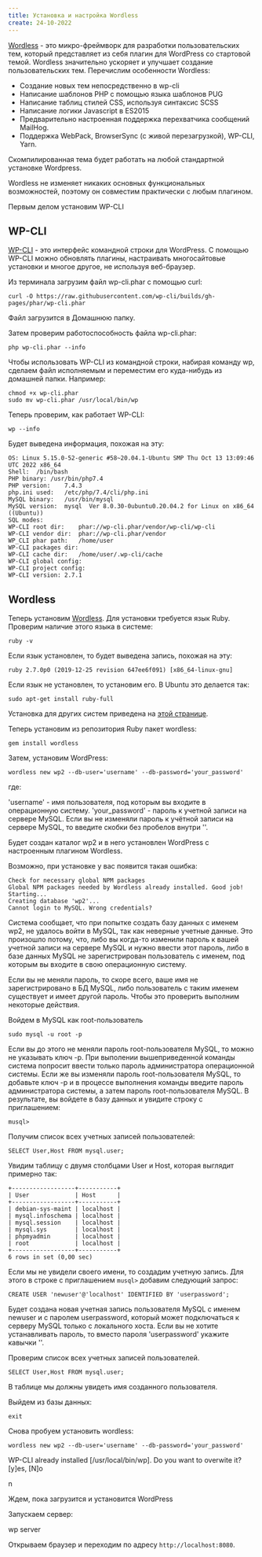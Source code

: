 ```yaml
---
title: Установка и настройка Wordless
create: 24-10-2022
---
```


[Wordless](https://wordless.readthedocs.io/en/latest/index.html) - это микро-фреймворк для разработки пользовательских тем, который представляет из себя плагин для WordPress со стартовой темой. Wordless значительно ускоряет и улучшает создание пользовательских тем. Перечислим особенности Wordless:

- Создание новых тем непосредственно в wp-cli
- Написание шаблонов PHP с помощью языка шаблонов PUG
- Написание таблиц стилей CSS, используя синтаксис SCSS
- Написание логики Javascript в ES2015
- Предварительно настроенная поддержка перехватчика сообщений MailHog.
- Поддержка WebPack, BrowserSync (с живой перезагрузкой), WP-CLI, Yarn.

Скомпилированная тема будет работать на любой стандартной установке Wordpress.

Wordless не изменяет никаких основных функциональных возможностей, поэтому он совместим практически с любым плагином.

Первым делом установим WP-CLI

## WP-CLI

[WP-CLI](https://wp-cli.org/) - это интерфейс командной строки для WordPress. С помощью WP-CLI можно обновлять плагины, настраивать многосайтовые установки и многое другое, не используя веб-браузер.

Из терминала загрузим файл wp-cli.phar с помощью curl:

```
curl -O https://raw.githubusercontent.com/wp-cli/builds/gh-pages/phar/wp-cli.phar
```

Файл загрузится в Домашнюю папку.

Затем проверим работоспособность файла wp-cli.phar:

```
php wp-cli.phar --info
```

Чтобы использовать WP-CLI из командной строки, набирая команду wp, сделаем файл исполняемым и переместим его куда-нибудь из домашней папки. Например:

```
chmod +x wp-cli.phar
sudo mv wp-cli.phar /usr/local/bin/wp
```

Теперь проверим, как работает WP-CLI:

```
wp --info
```

Будет выведена информация, похожая на эту:

```
OS:	Linux 5.15.0-52-generic #58~20.04.1-Ubuntu SMP Thu Oct 13 13:09:46 UTC 2022 x86_64
Shell:	/bin/bash
PHP binary:	/usr/bin/php7.4
PHP version:	7.4.3
php.ini used:	/etc/php/7.4/cli/php.ini
MySQL binary:	/usr/bin/mysql
MySQL version:	mysql  Ver 8.0.30-0ubuntu0.20.04.2 for Linux on x86_64 ((Ubuntu))
SQL modes:
WP-CLI root dir:	phar://wp-cli.phar/vendor/wp-cli/wp-cli
WP-CLI vendor dir:	phar://wp-cli.phar/vendor
WP_CLI phar path:	/home/user
WP-CLI packages dir:
WP-CLI cache dir:	/home/user/.wp-cli/cache
WP-CLI global config:
WP-CLI project config:
WP-CLI version:	2.7.1
```

## Wordless

Теперь установим [Wordless](https://wordless.readthedocs.io/en/latest/index.html). Для установки требуется язык Ruby. Проверим наличие этого языка в системе:

```
ruby -v
```

Если язык установлен, то будет выведена запись, похожая на эту:

```
ruby 2.7.0p0 (2019-12-25 revision 647ee6f091) [x86_64-linux-gnu]
```

Если язык не установлен, то установим его. В Ubuntu это делается так:

```
sudo apt-get install ruby-full
```

Установка для других систем приведена на [этой странице](https://www.ruby-lang.org/ru/documentation/installation/).

Теперь установим из репозитория Ruby пакет wordless:

```
gem install wordless
```

Затем, установим WordPress:

```
wordless new wp2 --db-user='username' --db-password='your_password'
```

где:

'username' - имя пользователя, под которым вы входите в операционную систему.
'your_password' - пароль к учетной записи на сервере MySQL. Если вы не изменяли пароль к учётной записи на сервере MySQL, то введите скобки без пробелов внутри ''.

Будет создан каталог wp2 и в него установлен WordPress с настроенным плагином Wordless.

Возможно, при установке у вас появится такая ошибка:

```
Check for necessary global NPM packages
Global NPM packages needed by Wordless already installed. Good job!
Starting...
Creating database 'wp2'...
Cannot login to MySQL. Wrong credentials?
```

Система сообщает, что при попытке создать базу данных с именем wp2, не удалось войти в MySQL, так как неверные учетные данные. Это произошло потому, что, либо вы когда-то изменили пароль к вашей учетной записи на сервере MySQL и нужно ввести этот пароль, либо в базе данных MySQL не зарегистрирован пользователь с именем, под которым вы входите в свою операционную систему.

Если вы не меняли пароль, то скоре всего, ваше имя не зарегистрировано в БД MySQL, либо пользователь с таким именем существует и имеет другой пароль. Чтобы это проверить выполним некоторые действия.

Войдем в MySQL как root-пользователь

```
sudo mysql -u root -p
```

Если вы до этого не меняли пароль root-пользователя MySQL, то можно не указывать ключ -p. При выполении вышеприведенной команды система попросит ввести только пароль администратора операционной системы. Если же вы изменяли пароль root-пользователя MySQL, то добавьте ключ -p и в процессе выполнения команды введите пароль администратора системы, а затем пароль root-пользователя MySQL. В результате, вы войдете в базу данных и увидите строку с приглашением:

```
musql>
```

Получим список всех учетных записей пользователей:

```
SELECT User,Host FROM mysql.user;
```

Увидим таблицу с двумя столбцами User и Host, которая выглядит примерно так:

```
+------------------+-----------+
| User             | Host      |
+------------------+-----------+
| debian-sys-maint | localhost |
| mysql.infoschema | localhost |
| mysql.session    | localhost |
| mysql.sys        | localhost |
| phpmyadmin       | localhost |
| root             | localhost |
+------------------+-----------+
6 rows in set (0,00 sec)
```

Если мы не увидели своего имени, то создадим учетную запись. Для этого в строке с приглашением `musql>` добавим следующий запрос:

```
CREATE USER 'newuser'@'localhost' IDENTIFIED BY 'userpassword';
```

Будет создана новая учетная запись пользователя MySQL с именем newuser и с паролем userpassword, который может подключаться к серверу MySQL только с локального хоста. Если вы не хотите устанавливать пароль, то вместо пароля 'userpassword' укажите кавычки ''.

Проверим список всех учетных записей пользователей.

```
SELECT User,Host FROM mysql.user;
```

В таблице мы должны увидеть имя созданного пользователя.

Выйдем из базы данных:

```
exit
```

Снова пробуем установить wordless:

```
wordless new wp2 --db-user='username' --db-password='your_password'
```

WP-CLI already installed [/usr/local/bin/wp]. Do you want to overwite it? [y]es, [N]o

n

Ждем, пока загрузится и установится WordPress

Запускаем сервер:

wp server

Открываем браузер и переходим по адресу `http://localhost:8080`.
